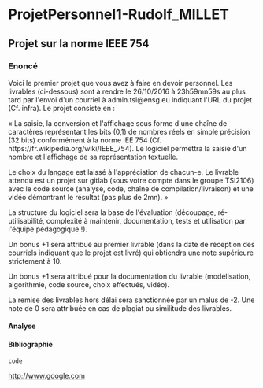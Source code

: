 ProjetPersonnel1-Rudolf_MILLET
==
Projet sur la norme IEEE 754
-
### Enoncé #

<p>Voici le premier projet que vous avez à faire en devoir personnel. Les livrables
(ci-dessous) sont à rendre le 26/10/2016 à 23h59mn59s au plus tard par l'envoi d'un
courriel à admin.tsi@ensg.eu indiquant l'URL du projet (Cf. infra). Le projet
consiste en :</p>

<p>« La saisie, la conversion et l'affichage sous forme d'une chaîne de caractères
représentant les bits (0,1) de nombres réels en simple précision (32 bits)
conformément à la norme IEE 754 (Cf. https://fr.wikipedia.org/wiki/IEEE_754).
Le logiciel permettra la saisie d'un nombre et l'affichage de sa représentation
textuelle.</p>
<p>Le choix du langage est laissé à l'appréciation de chacun-e.
Le livrable attendu est un projet sur gitlab (sous votre compte dans le groupe
TSI2106) avec le code source (analyse, code, chaîne de compilation/livraison) et une
vidéo démontrant le résultat (pas plus de 2mn). »</p>

<p>La structure du logiciel sera la base de l'évaluation (découpage, ré-utilisabilité,
complexité à maintenir, documentation, tests et utilisation par l'équipe pédagogique
!).</p>

<p>Un bonus +1 sera attribué au premier livrable (dans la date de réception des
courriels indiquant que le projet est livré) qui obtiendra une note supérieure
strictement à 10.</p>
<p>Un bonus +1 sera attribué pour la documentation du livrable (modélisation,
algorithmie, code source, choix effectués, vidéo).</p>
La remise des livrables hors délai sera sanctionnée par un malus de -2.
Une note de 0 sera attribuée en cas de plagiat ou similitude des livrables.</p>

####  Analyse



####  Bibliographie



<code>code</code>

<http://www.google.com>
